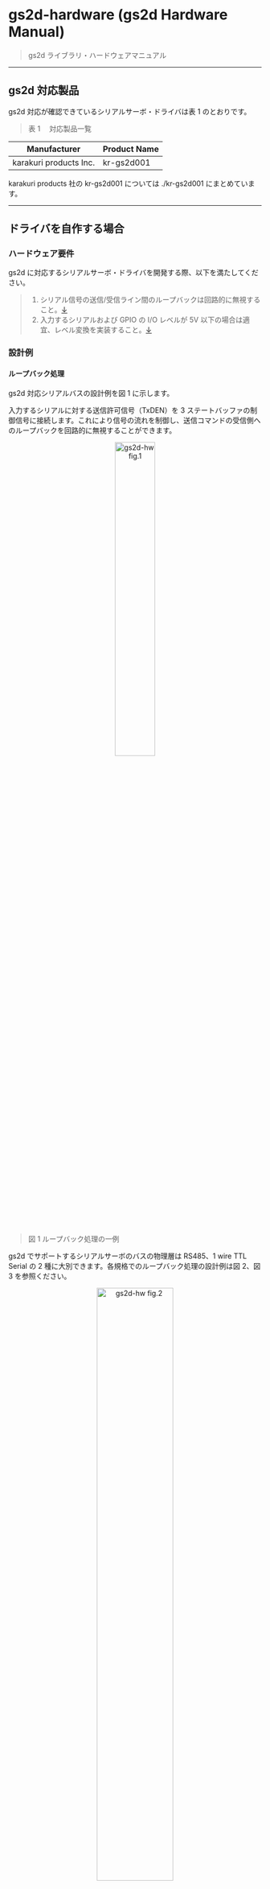 # gs2d-hardware (gs2d Hardware Manual)

> gs2d ライブラリ・ハードウェアマニュアル

---

## gs2d 対応製品

gs2d 対応が確認できているシリアルサーボ・ドライバは表 1 のとおりです。

> 表 1 　対応製品一覧

| Manufacturer           | Product Name |
| ---------------------- | ------------ |
| karakuri products Inc. | kr-gs2d001   |

karakuri products 社の kr-gs2d001 については ./kr-gs2d001 にまとめています。

---

## ドライバを自作する場合

### ハードウェア要件

gs2d に対応するシリアルサーボ・ドライバを開発する際、以下を満たしてください。

> 1. シリアル信号の送信/受信ライン間のループバックは回路的に無視すること。[↓](#ループバック処理)
> 2. 入力するシリアルおよび GPIO の I/O レベルが 5V 以下の場合は適宜、レベル変換を実装すること。[↓](#レベル変換)

### 設計例

#### ループバック処理

gs2d 対応シリアルバスの設計例を図 1 に示します。

入力するシリアルに対する送信許可信号（TxDEN）を 3 ステートバッファの制御信号に接続します。これにより信号の流れを制御し、送信コマンドの受信側へのループバックを回路的に無視することができます。

<div align="center">
    <img src="https://user-images.githubusercontent.com/15685007/91384582-f18d4980-e869-11ea-92ae-d251a97e6583.png" alt="gs2d-hw fig.1" width="40%">
</div>

> 図 1 ループバック処理の一例

gs2d でサポートするシリアルサーボのバスの物理層は RS485、1 wire TTL Serial の 2 種に大別できます。各規格でのループバック処理の設計例は図 2、図 3 を参照ください。

<div align="center">
    <img src="https://user-images.githubusercontent.com/15685007/91386735-a0338900-e86e-11ea-94d4-a37e213aa1b0.png" alt="gs2d-hw fig.2" width="55%">
</div>

> 図 2 RS485 方式での設計例

<div align="center">
    <img src="https://user-images.githubusercontent.com/15685007/91386691-898d3200-e86e-11ea-92e9-fdb574efad2a.png" alt="gs2d-hw fig.3" width="40%">
</div>

> 図 3 1 wire TTL Serial 方式での設計例

##### TxDEN について

FT232 などの USB シリアルドライバを利用する際は提供される TxDEN をそのまま活用できます。例えば、FT232 では出荷設定では CBUS2 端子に TxDEN 出力が割り当てられており、これを接続します（図 4）。

<div align="center">
    <img src="https://user-images.githubusercontent.com/15685007/91417518-e4815200-e88b-11ea-9c82-37f3e984be1c.png" alt="gs2d-hw fig.4" width="50%">
</div>

> 図 4 FT232 での接続例

Arduino、Teensy 等のマイコンからシリアルを入力する場合、TxDEN に適当な GPIO を接続します。この GPIO をシリアル送信/受診時に適切に制御することで、コマンドのループバックを遮断します。Arduino UNO での例を図 5 に示します。

接続した GPIO の制御は gs2d-cpp ライブラリの How to Use を確認ください。

<div align="center">
    <img src="https://user-images.githubusercontent.com/15685007/91422713-7e4bfd80-e892-11ea-8231-b1f5f4a2625a.png" alt="gs2d-hw fig.5" width="85%">
</div>

> 図 5 Arduino UNO での接続例<br>
> (この例では、ディジタルピン 2 を TxDEN として活用、シリアルはハードウェア・シリアル)

#### レベル変換

シリアルサーボ側の信号ラインは一般的に +5V レベルが採用されており、 gs2d もこれに準じます。

上記の例（図 4 ～ 5）では、入力する RX、TX、TXDEN の I/O レベルが +5V であると仮定し、直接、ループバック処理回路に接続していました。しかしながら、そうでない場合（5V 以下の場合）は双方向レベル変換回路を接続し、I/Oレベルの差異を吸収してください。

双方向レベル変換回路の具体的な設計例を図 6 に示します。

<div align="center">
    <img src="https://user-images.githubusercontent.com/15685007/92321541-d4c0f500-f065-11ea-8a64-750302dad30a.png" alt="gs2d-hw fig.6" width="50%">
</div>

> 図 6 Nch MOS-FET を用いた双方向レベル変換回路の一例<br>
> R は 10kΩ 程度の抵抗、Q は Nch MOS-FET。V<sub>IOREF</sub> には低電圧システム側の基準電圧を接続します。

図 6 を組込んだシリアルバス・ドライバの設計例を図 7 に示します。

<div align="center">
    <img src="https://user-images.githubusercontent.com/15685007/92323344-f5dc1280-f072-11ea-9046-e17307873895.png" alt="gs2d-hw fig.8" width="80%">
</div>

> 図 7 レベル変換を組込んだシリアルバスドライバ回路の一例<br>
> (入力信号側のI/Oレベルが +3.3V の場合)

より詳細な設計例は gs2d に対応済みのシリアルサーボドライバ kr-gs2d001 (karakuri products 製) の<a href="./kr-gs2d001/kr-gs2d001_schematic.pdf">回路図</a>を参照ください。

---

## ライセンス

gs2d は Apache License 2.0 とします。詳細は ./LICENSE を参照のこと。

